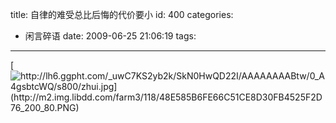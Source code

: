 title: 自律的难受总比后悔的代价要小
id: 400
categories:
  - 闲言碎语
date: 2009-06-25 21:06:19
tags:
---

[![http://lh6.ggpht.com/_uwC7KS2yb2k/SkN0HwQD22I/AAAAAAAABtw/0_A4gsbtcWQ/s800/zhui.jpg](http://m2.img.libdd.com/farm3/118/48E585B6FE66C51CE8D30FB4525F2D76_200_80.PNG)</img>](http://lh6.ggpht.com/_uwC7KS2yb2k/SkN0HwQD22I/AAAAAAAABtw/0_A4gsbtcWQ/s800/zhui.jpg)